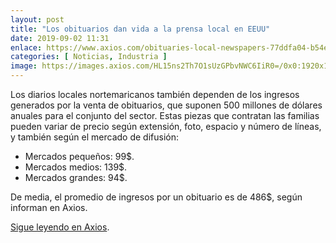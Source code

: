 ```yaml
---
layout: post
title: "Los obituarios dan vida a la prensa local en EEUU"
date: 2019-09-02 11:31
enlace: https://www.axios.com/obituaries-local-newspapers-77ddfa04-b54e-46ee-9fb7-a2aa641559fb.html
categories: [ Noticias, Industria ]
image: https://images.axios.com/HL15ns2Th7O1sUzGPbvNWC6IiR0=/0x0:1920x1080/1920x1080/2019/08/26/1566861730004.jpg
---
```

Los diarios locales nortemaricanos también dependen de los ingresos generados por la venta de obituarios, que suponen 500 millones de dólares anuales para el conjunto del sector. Estas piezas que contratan las familias pueden variar de precio según extensión, foto, espacio y número de líneas, y también según el mercado de difusión:

- Mercados pequeños: 99$.
- Mercados medios: 139$. 
- Mercados grandes: 94$.

De media, el promedio de ingresos por un obituario es de 486$, según informan en Axios.

[Sigue leyendo en Axios](https://www.axios.com/obituaries-local-newspapers-77ddfa04-b54e-46ee-9fb7-a2aa641559fb.html?utm_source=newsletter&utm_medium=email&utm_campaign=newsletter_axiosmediatrends&stream=top).

